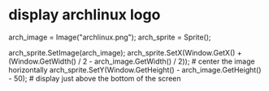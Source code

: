 # display archlinux logo
arch_image = Image("archlinux.png");
arch_sprite = Sprite();

arch_sprite.SetImage(arch_image);
arch_sprite.SetX(Window.GetX() + (Window.GetWidth() / 2 - arch_image.GetWidth() / 2)); # center the image horizontally
arch_sprite.SetY(Window.GetHeight() - arch_image.GetHeight() - 50); # display just above the bottom of the screen